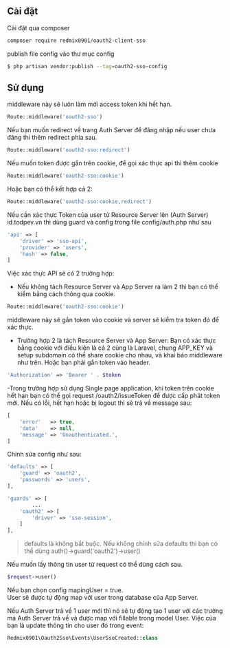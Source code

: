 
## Cài đặt

Cài đặt qua composer

``` bash
composer require redmix0901/oauth2-client-sso
```
publish file config vào thư mục config

``` bash
$ php artisan vendor:publish --tag=oauth2-sso-config
```

## Sử dụng

middleware này sẽ luôn làm mới access token khi hết hạn.

``` php
Route::middleware('oauth2-sso') 
```

Nếu bạn muốn redirect về trang Auth Server để đăng nhập nếu user chưa đăng thì thêm redirect phía sau.

``` php
Route::middleware('oauth2-sso:redirect') 
```

Nếu muốn token được gắn trên cookie, để gọi xác thực api thì thêm cookie

``` php
Route::middleware('oauth2-sso:cookie') 
```

Hoặc bạn có thể kết hợp cả 2:

``` php
Route::middleware('oauth2-sso:cookie,redirect') 
```

Nếu cần xác thực Token của user từ Resource Server lên (Auth Server) id.todpev.vn thì dùng guard và config trong file config/auth.php như sau

``` php
'api' => [
    'driver' => 'sso-api',
    'provider' => 'users',
    'hash' => false,
]
```
Việc xác thực API sẽ có 2 trường hợp:
- Nếu không tách Resource Server và App Server ra làm 2 thì bạn có thể kiểm bằng cách thông qua cookie.

``` php
Route::middleware('oauth2-sso:cookie') 
```
middleware này sẽ gắn token vào cookie và server sẽ kiểm tra token đó để xác thực.

- Trường hợp 2 là tách Resource Server và App Server:
Bạn có xác thực bằng cookie với điều kiện là cả 2 cùng là Laravel, chung APP_KEY và setup subdomain có thể share cookie cho nhau, và khai báo middleware như trên.
Hoặc bạn phải gắn token vào header.

``` php
'Authorization' => 'Bearer ' . $token
```

-Trong trường hợp sử dụng Single page application, khi token trên cookie hết hạn bạn có thể gọi request /oauth2/issueToken để được cấp phát token mới. Nếu có lỗi, hết hạn hoặc bị logout thì sẽ trả về message sau:
``` php
[
    'error'   => true,
    'data'    => null,
    'message' => 'Unauthenticated.',
]
```

Chỉnh sửa config như sau:

``` php
'defaults' => [
    'guard' => 'oauth2',
    'passwords' => 'users',
],

'guards' => [
        ...
    'oauth2' => [
        'driver' => 'sso-session',
    ]
],
```

> defaults là không bắt buộc. Nếu không chỉnh sửa defaults thì bạn có thể dùng auth()->guard('oauth2')->user()

Nếu muốn lấy thông tin user từ request có thể dùng cách sau.

``` php
$request->user()
```

Nếu bạn chọn config mapingUser = true.  
User sẽ được tự động map với user trong database cũa App Server.

Nếu Auth Server trả về 1 user mới thì nó sẽ tự động tạo 1 user với các trường mà Auth Server trả về và được map với fillable trong model User.
Việc của bạn là update thông tin cho user đó trong event:

``` php
Redmix0901\Oauth2Sso\Events\UserSsoCreated::class
```